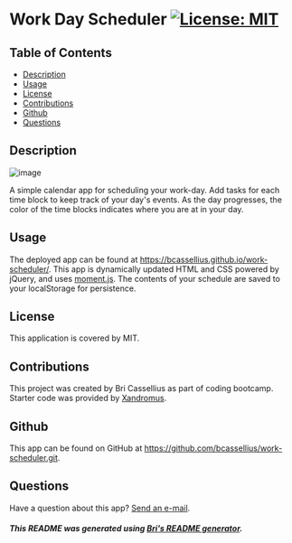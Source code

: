 # Work Day Scheduler [![License: MIT](https://img.shields.io/badge/License-MIT-yellow.svg)](https://opensource.org/licenses/MIT)

## Table of Contents
* [Description](#description)
* [Usage](#usage)
* [License](#license)
* [Contributions](#contributions)
* [Github](#github)
* [Questions](#questions)

<a name='description'></a>
## Description
![image](https://user-images.githubusercontent.com/83994997/138362957-4b3ac206-e395-40af-b78f-2b97ba9743e9.png)

A simple calendar app for scheduling your work-day. Add tasks for each time block to keep track of your day's events. As the day progresses, the color of the time blocks indicates where you are at in your day.

<a name='usage'></a>
## Usage
The deployed app can be found at https://bcassellius.github.io/work-scheduler/. This app is dynamically updated HTML and CSS powered by jQuery, and uses [moment.js](https://momentjs.com/). The contents of your schedule are saved to your localStorage for persistence.

<a name='license'></a>
## License
This application is covered by MIT.

<a name='contributions'></a>
## Contributions
This project was created by Bri Cassellius as part of coding bootcamp. Starter code was provided by [Xandromus](https://github.com/coding-boot-camp/super-disco.git).

<a name='github'></a>
## Github
This app can be found on GitHub at https://github.com/bcassellius/work-scheduler.git.

<a name='questions'></a>
## Questions
Have a question about this app? [Send an e-mail](mailto:bhilliker@gmail.com).

##### This README was generated using [Bri's README generator](https://github.com/bcassellius/readme-generator).
  
